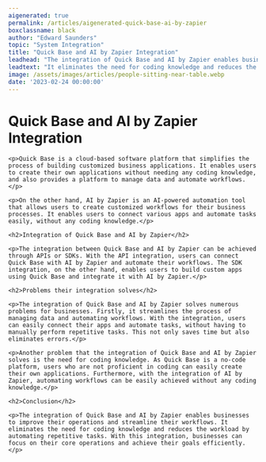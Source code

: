 ```yaml
---
aigenerated: true
permalink: /articles/aigenerated-quick-base-ai-by-zapier
boxclassname: black
author: "Edward Saunders"
topic: "System Integration"
title: "Quick Base and AI by Zapier Integration"
leadhead: "The integration of Quick Base and AI by Zapier enables businesses to improve their operations and streamline their workflows"
leadtext: "It eliminates the need for coding knowledge and reduces the workload by automating repetitive tasks. With this integration, businesses can focus on their core operations and achieve their goals efficiently."
image: /assets/images/articles/people-sitting-near-table.webp
date: '2023-02-24 00:00:00'
---
```

<div class="arttext">
	<h1>Quick Base and AI by Zapier Integration</h1>

	<p>Quick Base is a cloud-based software platform that simplifies the process of building customized business applications. It enables users to create their own applications without needing any coding knowledge, and also provides a platform to manage data and automate workflows. </p>

	<p>On the other hand, AI by Zapier is an AI-powered automation tool that allows users to create customized workflows for their business processes. It enables users to connect various apps and automate tasks easily, without any coding knowledge.</p>

	<h2>Integration of Quick Base and AI by Zapier</h2>

	<p>The integration between Quick Base and AI by Zapier can be achieved through APIs or SDKs. With the API integration, users can connect Quick Base with AI by Zapier and automate their workflows. The SDK integration, on the other hand, enables users to build custom apps using Quick Base and integrate it with AI by Zapier.</p>

	<h2>Problems their integration solves</h2>

	<p>The integration of Quick Base and AI by Zapier solves numerous problems for businesses. Firstly, it streamlines the process of managing data and automating workflows. With the integration, users can easily connect their apps and automate tasks, without having to manually perform repetitive tasks. This not only saves time but also eliminates errors.</p>

	<p>Another problem that the integration of Quick Base and AI by Zapier solves is the need for coding knowledge. As Quick Base is a no-code platform, users who are not proficient in coding can easily create their own applications. Furthermore, with the integration of AI by Zapier, automating workflows can be easily achieved without any coding knowledge.</p>

	<h2>Conclusion</h2>

	<p>The integration of Quick Base and AI by Zapier enables businesses to improve their operations and streamline their workflows. It eliminates the need for coding knowledge and reduces the workload by automating repetitive tasks. With this integration, businesses can focus on their core operations and achieve their goals efficiently.</p>

</div>